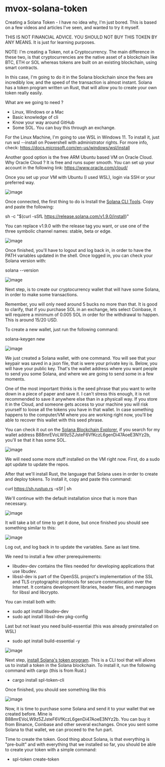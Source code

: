 # mvox-solana-token

Creating a Solana Token - I have no idea why, I'm just bored. This is based on a few videos and articles I've seen, and wanted to try it myself. 

THIS IS NOT FINANCIAL ADVICE. YOU SHOULD NOT BUY THIS TOKEN BY ANY MEANS. It is just for learning purposes.

NOTE: I'm creating a Token, not a Cryptocurrency. The main difference in these two, is that cryptocurrencies are the native asset of a blockchain like BTC, ETH or SOL whereas tokens are built on an existing blockchain, using smart contracts.

In this case, I'm going to do it in the Solana blockchain since the fees are incredibly low, and the speed of the transaction is almost instant. Solana has a token program written un Rust, that will allow you to create your own token really easily. 

What are we going to need ?

* Linux, Windows or a Mac
* Basic knowledge of cli
* Know your way around GitHub
* Some SOL. You can buy this through an exchange.


For the Linux Machine, I'm going to use WSL in Windows 11. To install it, just run wsl --install on Powershell with administrator rights. For more info, check: https://docs.microsoft.com/en-us/windows/wsl/install


Another good option is the free ARM Ubuntu based VM on Oracle Cloud. Why Oracle Cloud ? It is free and runs super smooth. You can set up your account in the following link: https://www.oracle.com/cloud/

Once you set up your VM with Ubuntu (I used WSL), login via SSH or your preferred way.

![image](https://user-images.githubusercontent.com/18686180/145824668-2f4eee32-9503-4e36-8462-68a84ab16717.png)

Once connected, the first thing to do is Install the <a href="https://docs.solana.com/cli/install-solana-cli-tools">Solana CLI Tools</a>. Copy and paste the following:

sh -c "$(curl -sSfL https://release.solana.com/v1.9.0/install)"

You can replace v1.9.0 with the release tag you want, or use one of the three symbolic channel names: stable, beta or edge.

![image](https://user-images.githubusercontent.com/18686180/145827554-f29efe2b-938b-4151-b527-6e010d759729.png)

Once finished, you'll have to logout and log back in, in order to have the PATH variables updated in the shell. Once logged in, you can check your Solana version with:

solana --version

![image](https://user-images.githubusercontent.com/18686180/145827928-7eb0ba91-88b6-4094-a9dd-cbd71ed84257.png)

Next step, is to create our cryptocurrency wallet that will have some Solana, in order to make some transactions. 

Remember, you will only need around 5 bucks no more than that. It is good to clarify, that if you purchase SOL in an exchange, lets select Coinbase, it will requiere a minimum of 0.005 SOL in order for the withdrawal to happen. This is around 15/20 USD.

To create a new wallet, just run the following command:

solana-keygen new

![image](https://user-images.githubusercontent.com/18686180/145828770-c57fb67a-0f7f-4adb-afd4-71c58cac7829.png)

We just created a Solana wallet, with one command. You will see that your keypair was saved in a json file, that is were your private key is. Below, you will have your public key. That's the wallet address where you want people to send you some Solana, and where we are going to send some in a few moments.

One of the most important thinks is the seed phrase that you want to write down in a piece of paper and save it. I can't stress this enough, it is not recommended to save it anywhere else than in a physicall way. If you store it in the Cloud, and someone gets access to your machine you will risk yourself to loose all the tokens you have in that wallet. In case something happens to the computer/VM where you are working right now, you'll be able to recover this wallet with this seed phrase.

You can check it out on the <a href="https://explorer.solana.com/address/B88mrEVoLW9z5ZJsteF6VfKczL6genDi47AoeE3NYz2b">Solana Blockchain Explorer</a>, if you search for my wallet address B88mrEVoLW9z5ZJsteF6VfKczL6genDi47AoeE3NYz2b, you'll se that it has some SOL.

![image](https://user-images.githubusercontent.com/18686180/145830100-efc33a97-d851-4c33-b64a-fe647cd1a620.png)

We will need some more stuff installed on the VM right now. First, do a sudo apt update to update the repos.

After that we'll install Rust, the language that Solana uses in order to create and deploy tokens. To install it, copy and paste this command:

curl https://sh.rustup.rs -sSf | sh

We'll continue with the default installation since that is more than necessary.

![image](https://user-images.githubusercontent.com/18686180/145863325-40bdfe99-7d9b-43b3-85d7-0b99504a2422.png)

It will take a bit of time to get it done, but once finished you should see something similar to this:

![image](https://user-images.githubusercontent.com/18686180/145863386-59e21aa2-4a5f-4744-8bc5-2943962225bb.png)

Log out, and log back in to update the variables. Sane as last time.

We need to install a few other prerequirements:
* libudev-dev contains the files needed for developing applications that use libudev. 
* libssl-dev is part of the OpenSSL project's implementation of the SSL and TLS cryptographic protocols for secure communication over the Internet. It contains development libraries, header files, and manpages for libssl and libcrypto. 

You can install both with:
* sudo apt install libudev-dev
* sudo apt install libssl-dev pkg-config

Last but not least you need build-essential (this was already preinstalled on WSL)

* sudo apt install build-essential -y

![image](https://user-images.githubusercontent.com/18686180/145864486-5212fa50-395e-4fab-98a0-69321e8e5bf1.png)

Next step, <a href="https://spl.solana.com/token">install Solana's token program</a>. This is a CLI tool that will allows us to install a token in the Solana blockchain. To install it, run the following command with cargo (this is from Rust.)

* cargo install spl-token-cli

Once finished, you should see something like this

![image](https://user-images.githubusercontent.com/18686180/145865720-0745f02f-f94b-4964-8364-f2019a61d8ef.png)

Now, it is time to purchase some Solana and send it to your wallet that we created before. Mine is B88mrEVoLW9z5ZJsteF6VfKczL6genDi47AoeE3NYz2b. You can buy it from Binance, Coinbase and other several exchanges. Once you sent some Solana to that wallet, we can proceed to the fun part.

Time to create the token. Good thing about Solana, is that everything is "pre-built" and with everything that we installed so far, you should be able to create your token with a simple command:

* spl-token create-token
